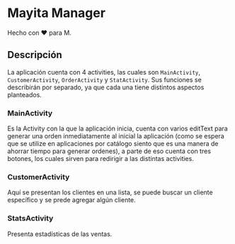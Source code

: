 # Mayita Manager

Hecho con ❤️
para M.


## Descripción

La aplicación cuenta con 4 activities, las cuales son ``MainActivity``, ``CustomerActivity``, ``OrderActivity`` y ``StatActivity``.
Sus funciones se describirán por separado, ya que cada una tiene distintos aspectos planteados.

### MainActivity

Es la Activity con la que la aplicación inicia, cuenta con varios editText para generar una orden inmediatamente al inicial la aplicación (como se espera que se utilize en aplicaciones por catálogo siento que es una manera de ahorrar tiempo para generar ordenes), a parte de eso cuenta con tres botones, los cuales sirven para redirigir a las distintas activities.

### CustomerActivity

Aquí se presentan los clientes en una lista, se puede buscar un cliente específico y se prede agregar algún cliente.

### StatsActivity

Presenta estadísticas de las ventas.

